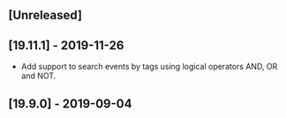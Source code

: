 ## [Unreleased]


## [19.11.1] - 2019-11-26
- Add support to search events by tags using logical operators AND, OR and NOT.
## [19.9.0] - 2019-09-04

